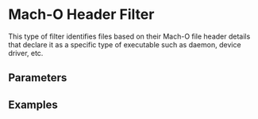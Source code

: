 [title]: # (Mach-O Header Filter)
[tags]: # (filter types)
[priority]: # (3)
# Mach-O Header Filter

This type of filter identifies files based on their Mach-O file header details that declare it as a specific type of executable such as daemon, device driver, etc.

## Parameters

## Examples
